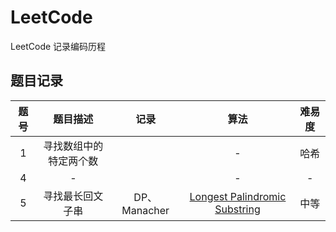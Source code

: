 # LeetCode
LeetCode 记录编码历程

题目记录
--------

| 题号  | 题目描述 | 记录 | 算法 | 难易度|
|:--------:|:--------:|:--------:|:--------:|:--------:|
| 1   | 寻找数组中的特定两个数   || -   | 哈希   | 简单   |
| 4   |  -  || -   | -   | 难   |
| 5   | 寻找最长回文子串        | DP、Manacher|[Longest Palindromic Substring](/5/)| 中等|
